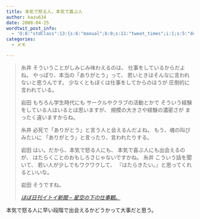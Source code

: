 ```yaml
---
title: 本気で怒る人、本気で喜ぶ人
author: kazu634
date: 2008-04-25
wordtwit_post_info:
  - 'O:8:"stdClass":13:{s:6:"manual";b:0;s:11:"tweet_times";i:1;s:5:"delay";i:0;s:7:"enabled";i:1;s:10:"separation";s:2:"60";s:7:"version";s:3:"3.7";s:14:"tweet_template";b:0;s:6:"status";i:2;s:6:"result";a:0:{}s:13:"tweet_counter";i:2;s:13:"tweet_log_ids";a:1:{i:0;i:3931;}s:9:"hash_tags";a:0:{}s:8:"accounts";a:1:{i:0;s:7:"kazu634";}}'
categories:
  - メモ

---
```

<div class="section">
<blockquote title="ほぼ日刊イトイ新聞 - 星空の下の仕事観。" cite="http://www.1101.com/job_study/iwata/2008-04-21.html">
<p>
      糸井 そういうことがしみじみ味わえるのは、 仕事をしているからだよね。 やっぱり、本当の「ありがとう」って、 若いときはそんなに言われないと思うんです。 少なくともぼくは仕事をしてからのほうが 圧倒的に言われている。
</p>
    
<p>
      岩田 もちろん学生時代にも サークルやクラブの活動とかで そういう経験をしている人はいるとは思いますが、 規模の大きさや経験の濃密さが まったく違いますからね。
</p>
    
<p>
      糸井 必死で「ありがとう」と言う人と会えるんだよね。 もう、魂の叫びみたいに 「ありがとう」と言ったり、言われたりする。
</p>
    
<p>
      岩田 はい。だから、本気で怒る人にも、 本気で喜ぶ人にも出会えるのが、 はたらくことのおもしろさじゃないですかね。 糸井 こういう話を聞いて、 若い人が少しでもワクワクして、 『はたらきたい。』と思ってくれるといいな。
</p>
    
<p>
      岩田 そうですね。
</p>
    
<p>
<cite><a href="http://www.1101.com/job_study/iwata/2008-04-21.html" onclick="__gaTracker('send', 'event', 'outbound-article', 'http://www.1101.com/job_study/iwata/2008-04-21.html', 'ほぼ日刊イトイ新聞 &#8211; 星空の下の仕事観。');" target="_blank">ほぼ日刊イトイ新聞 &#8211; 星空の下の仕事観。</a></cite>
</p>
</blockquote>
  
<p>
    本気で怒る人に早い段階で出会えるかどうかって大事だと思う。
</p>
</div>
